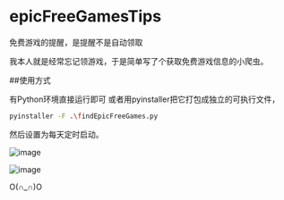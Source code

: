# epicFreeGamesTips

免费游戏的提醒，是提醒不是自动领取


我本人就是经常忘记领游戏，于是简单写了个获取免费游戏信息的小爬虫。

##使用方式

有Python环境直接运行即可
或者用pyinstaller把它打包成独立的可执行文件，
```bash
pyinstaller -F .\findEpicFreeGames.py
```
然后设置为每天定时启动。

![image](https://user-images.githubusercontent.com/79245908/160161258-aea69ba3-cb54-4620-a1c7-d948483546ce.png)



![image](https://user-images.githubusercontent.com/79245908/160160910-56deb423-8a3a-494b-b992-863d26d35391.png)


O(∩_∩)O
